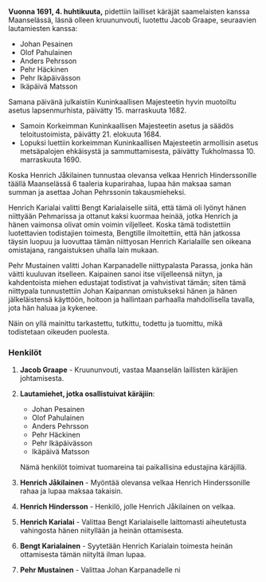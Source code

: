 **Vuonna 1691, 4. huhtikuuta,** pidettiin lailliset käräjät saamelaisten kanssa Maanselässä, läsnä olleen kruununvouti, luotettu Jacob Graape, seuraavien lautamiesten kanssa:
- Johan Pesainen
- Olof Pahulainen
- Anders Pehrsson
- Pehr Häckinen
- Pehr Ikäpäivässon
- Ikäpäivä Matsson

Samana päivänä julkaistiin Kuninkaallisen Majesteetin hyvin muotoiltu asetus lapsenmurhista, päivätty 15. marraskuuta 1682.
- Samoin Korkeimman Kuninkaallisen Majesteetin asetus ja säädös teloitustoimista, päivätty 21. elokuuta 1684.
- Lopuksi luettiin korkeimman Kuninkaallisen Majesteetin armollisin asetus metsäpalojen ehkäisystä ja sammuttamisesta, päivätty Tukholmassa 10. marraskuuta 1690.

Koska Henrich Jåkilainen tunnustaa olevansa velkaa Henrich Hinderssonille täällä Maanselässä 6 taaleria kuparirahaa, lupaa hän maksaa saman summan ja asettaa Johan Pehrssonin takausmieheksi.

Henrich Karialai valitti Bengt Karialaiselle siitä, että tämä oli lyönyt hänen niittyään Pehmarissa ja ottanut kaksi kuormaa heinää, jotka Henrich ja hänen vaimonsa olivat omin voimin viljelleet. Koska tämä todistettiin luotettavien todistajien toimesta, Bengtille ilmoitettiin, että hän jatkossa täysin luopuu ja luovuttaa tämän niittyosan Henrich Karialaille sen oikeana omistajana, rangaistuksen uhalla lain mukaan.

Pehr Mustainen valitti Johan Karpanadelle niittypalasta Parassa, jonka hän väitti kuuluvan itselleen. Kaipainen sanoi itse viljelleensä niityn, ja kahdentoista miehen edustajat todistivat ja vahvistivat tämän; siten tämä niittypala tunnustettiin Johan Kaipannan omistukseksi hänen ja hänen jälkeläistensä käyttöön, hoitoon ja hallintaan parhaalla mahdollisella tavalla, jota hän haluaa ja kykenee.

Näin on yllä mainittu tarkastettu, tutkittu, todettu ja tuomittu, mikä todistetaan oikeuden puolesta.

### Henkilöt

1. **Jacob Graape** - Kruununvouti, vastaa Maanselän laillisten käräjien johtamisesta.

2. **Lautamiehet, jotka osallistuivat käräjiin**:
   - Johan Pesainen
   - Olof Pahulainen
   - Anders Pehrsson
   - Pehr Häckinen
   - Pehr Ikäpäivässon
   - Ikäpäivä Matsson

   Nämä henkilöt toimivat tuomareina tai paikallisina edustajina käräjillä.

3. **Henrich Jåkilainen** - Myöntää olevansa velkaa Henrich Hinderssonille rahaa ja lupaa maksaa takaisin.

4. **Henrich Hindersson** - Henkilö, jolle Henrich Jåkilainen on velkaa.

5. **Henrich Karialai** - Valittaa Bengt Karialaiselle laittomasti aiheutetusta vahingosta hänen niityllään ja heinän ottamisesta.

6. **Bengt Karialainen** - Syytetään Henrich Karialain toimesta heinän ottamisesta tämän niityltä ilman lupaa.

7. **Pehr Mustainen** - Valittaa Johan Karpanadelle ni